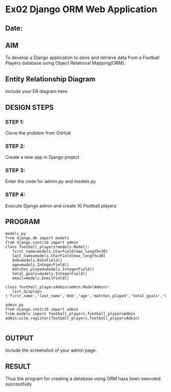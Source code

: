 # Ex02 Django ORM Web Application
## Date: 

## AIM
To develop a Django application to store and retrieve data from a Football Players database using Object Relational Mapping(ORM).

## Entity Relationship Diagram

Include your ER diagram here

## DESIGN STEPS

### STEP 1:
Clone the problem from GitHub

### STEP 2:
Create a new app in Django project

### STEP 3:
Enter the code for admin.py and models.py

### STEP 4:
Execute Django admin and create 10 Football players

## PROGRAM

```
models.py
from django.db import models
from django.contrib import admin
class football_players(models.Model):
   first_name=models.CharField(max_length=30)
   last_name=models.CharField(max_length=30)
   dob=models.DateField()
   age=models.IntegerField()
   matches_played=models.IntegerField()
   total_goals=models.IntegerField()
   email=models.EmailField()

class football_playersAdmin(admin.ModelAdmin):
   list_display=('first_name','last_name','dob','age','matches_played','total_goals','email')

admin.py
from django.contrib import admin
from.models import football_players,football_playersAdmin
admin.site.register(football_players,football_playersAdmin)


```

## OUTPUT

Include the screenshot of your admin page.


## RESULT
Thus the program for creating a database using ORM hass been executed successfully
